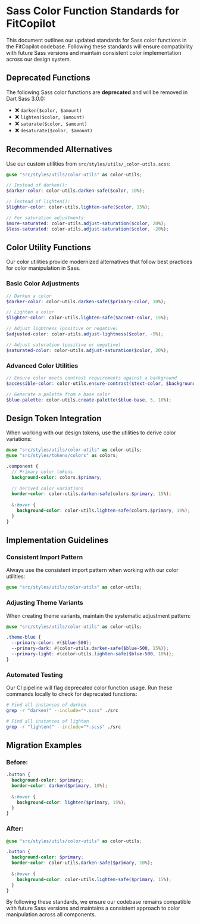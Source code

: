 # Sass Color Function Standards for FitCopilot

This document outlines our updated standards for Sass color functions in the FitCopilot codebase. Following these standards will ensure compatibility with future Sass versions and maintain consistent color implementation across our design system.

## Deprecated Functions

The following Sass color functions are **deprecated** and will be removed in Dart Sass 3.0.0:

- ❌ `darken($color, $amount)`
- ❌ `lighten($color, $amount)`
- ❌ `saturate($color, $amount)`
- ❌ `desaturate($color, $amount)`

## Recommended Alternatives

Use our custom utilities from `src/styles/utils/_color-utils.scss`:

```scss
@use "src/styles/utils/color-utils" as color-utils;

// Instead of darken():
$darker-color: color-utils.darken-safe($color, 10%);

// Instead of lighten():
$lighter-color: color-utils.lighten-safe($color, 15%);

// For saturation adjustments:
$more-saturated: color-utils.adjust-saturation($color, 20%); 
$less-saturated: color-utils.adjust-saturation($color, -20%);
```

## Color Utility Functions

Our color utilities provide modernized alternatives that follow best practices for color manipulation in Sass.

### Basic Color Adjustments

```scss
// Darken a color
$darker-color: color-utils.darken-safe($primary-color, 10%);

// Lighten a color
$lighter-color: color-utils.lighten-safe($accent-color, 15%);

// Adjust lightness (positive or negative)
$adjusted-color: color-utils.adjust-lightness($color, -5%);

// Adjust saturation (positive or negative)
$saturated-color: color-utils.adjust-saturation($color, 20%);
```

### Advanced Color Utilities

```scss
// Ensure color meets contrast requirements against a background
$accessible-color: color-utils.ensure-contrast($text-color, $background, 4.5);

// Generate a palette from a base color
$blue-palette: color-utils.create-palette($blue-base, 5, 10%);
```

## Design Token Integration

When working with our design tokens, use the utilities to derive color variations:

```scss
@use "src/styles/utils/color-utils" as color-utils;
@use "src/styles/tokens/colors" as colors;

.component {
  // Primary color tokens
  background-color: colors.$primary;
  
  // Derived color variations
  border-color: color-utils.darken-safe(colors.$primary, 15%);
  
  &:hover {
    background-color: color-utils.lighten-safe(colors.$primary, 10%);
  }
}
```

## Implementation Guidelines

### Consistent Import Pattern

Always use the consistent import pattern when working with our color utilities:

```scss
@use "src/styles/utils/color-utils" as color-utils;
```

### Adjusting Theme Variants

When creating theme variants, maintain the systematic adjustment pattern:

```scss
@use "src/styles/utils/color-utils" as color-utils;

.theme-blue {
  --primary-color: #{$blue-500};
  --primary-dark: #{color-utils.darken-safe($blue-500, 15%)};
  --primary-light: #{color-utils.lighten-safe($blue-500, 10%)};
}
```

### Automated Testing

Our CI pipeline will flag deprecated color function usage. Run these commands locally to check for deprecated functions:

```bash
# Find all instances of darken
grep -r "darken(" --include="*.scss" ./src

# Find all instances of lighten
grep -r "lighten(" --include="*.scss" ./src
```

## Migration Examples

### Before:

```scss
.button {
  background-color: $primary;
  border-color: darken($primary, 10%);
  
  &:hover {
    background-color: lighten($primary, 15%);
  }
}
```

### After:

```scss
@use "src/styles/utils/color-utils" as color-utils;

.button {
  background-color: $primary;
  border-color: color-utils.darken-safe($primary, 10%);
  
  &:hover {
    background-color: color-utils.lighten-safe($primary, 15%);
  }
}
```

By following these standards, we ensure our codebase remains compatible with future Sass versions and maintains a consistent approach to color manipulation across all components. 